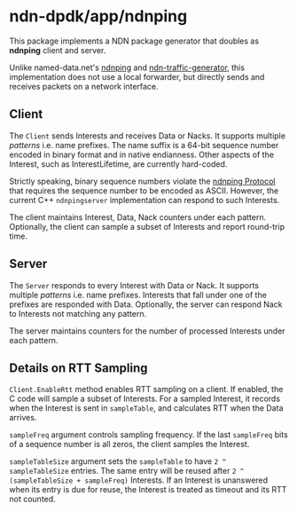# ndn-dpdk/app/ndnping

This package implements a NDN package generator that doubles as **ndnping** client and server.

Unlike named-data.net's [ndnping](https://github.com/named-data/ndn-tools/tree/master/tools/ping) and [ndn-traffic-generator](https://github.com/named-data/ndn-traffic-generator), this implementation does not use a local forwarder, but directly sends and receives packets on a network interface.

## Client

The `Client` sends Interests and receives Data or Nacks.
It supports multiple *patterns* i.e. name prefixes.
The name suffix is a 64-bit sequence number encoded in binary format and in native endianness.
Other aspects of the Interest, such as InterestLifetime, are currently hard-coded.

Strictly speaking, binary sequence numbers violate the [ndnping Protocol](https://github.com/named-data/ndn-tools/blob/1fda67dc75692ccf0283a410f70db55686e2ff48/tools/ping/README.md#ndnping-protocol) that requires the sequence number to be encoded as ASCII.
However, the current C++ `ndnpingserver` implementation can respond to such Interests.

The client maintains Interest, Data, Nack counters under each pattern.
Optionally, the client can sample a subset of Interests and report round-trip time.

## Server

The `Server` responds to every Interest with Data or Nack.
It supports multiple *patterns* i.e. name prefixes.
Interests that fall under one of the prefixes are responded with Data.
Optionally, the server can respond Nack to Interests not matching any pattern.

The server maintains counters for the number of processed Interests under each pattern.

## Details on RTT Sampling

`Client.EnableRtt` method enables RTT sampling on a client.
If enabled, the C code will sample a subset of Interests.
For a sampled Interest, it records when the Interest is sent in `sampleTable`, and calculates RTT when the Data arrives.

`sampleFreq` argument controls sampling frequency.
If the last `sampleFreq` bits of a sequence number is all zeros, the client samples the Interest.

`sampleTableSize` argument sets the `sampleTable` to have `2 ^ sampleTableSize` entries.
The same entry will be reused after `2 ^ (sampleTableSize + sampleFreq)` Interests.
If an Interest is unanswered when its entry is due for reuse, the Interest is treated as timeout and its RTT not counted.
